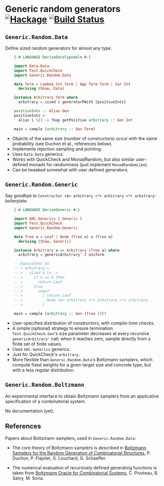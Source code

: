Generic random generators [![Hackage](https://img.shields.io/hackage/v/generic-random.svg)](https://hackage.haskell.org/package/generic-random) [![Build Status](https://travis-ci.org/Lysxia/generic-random.svg)](https://travis-ci.org/Lysxia/generic-random)
=========================

`Generic.Random.Data`
---------------------

Define sized random generators for almost any type.

```haskell
    {-# LANGUAGE DeriveDataTypeable #-}

    import Data.Data
    import Test.QuickCheck
    import Generic.Random.Data

    data Term = Lambda Int Term | App Term Term | Var Int
      deriving (Show, Data)

    instance Arbitrary Term where
      arbitrary = sized $ generatorPWith [positiveInts]

    positiveInts :: Alias Gen
    positiveInts =
      alias $ \() -> fmap getPositive arbitrary :: Gen Int

    main = sample (arbitrary :: Gen Term)
```

- Objects of the same size (number of constructors) occur with the same
  probability (see Duchon et al., references below).
- Implements rejection sampling and pointing.
- Uses `Data.Data` generics.
- Works with QuickCheck and MonadRandom, but also similar user-defined monads
  for randomness (just implement `MonadRandomLike`).
- Can be tweaked somewhat with user defined generators.

`Generic.Random.Generic`
------------------------

Say goodbye to `Constructor <$> arbitrary <*> arbitrary <*> arbitrary`-boilerplate.

```haskell
    {-# LANGUAGE DeriveGeneric #-}

    import GHC.Generics ( Generic )
    import Test.QuickCheck
    import Generic.Random.Generic

    data Tree a = Leaf | Node (Tree a) a (Tree a)
      deriving (Show, Generic)

    instance Arbitrary a => Arbitrary (Tree a) where
      arbitrary = genericArbitrary' Z uniform

    -- Equivalent to
    -- > arbitrary =
    -- >   sized $ \n ->
    -- >     if n == 0 then
    -- >       return Leaf
    -- >     else
    -- >       oneof
    -- >         [ return Leaf
    -- >         , Node <$> arbitrary <*> arbitrary <*> arbitrary
    -- >         ]

    main = sample (arbitrary :: Gen (Tree ()))
```

- User-specified distribution of constructors, with compile-time checks.
- A simple (optional) strategy to ensure termination: `Test.QuickCheck.Gen`'s
  size parameter decreases at every recursive `genericArbitrary'` call; when it
  reaches zero, sample directly from a finite set of finite values.
- Uses `GHC.Generics` generics.
- Just for QuickCheck's `arbitrary`.
- More flexible than `Generic.Random.Data`'s Boltzmann samplers, which compute
  fixed weights for a given target size and concrete type, but with a less
  regular distribution.

`Generic.Random.Boltzmann`
--------------------------

An experimental interface to obtain Boltzmann samplers from an applicative
specification of a combinatorial system.

No documentation (yet).

References
----------

Papers about Boltzmann samplers, used in `Generic.Random.Data`:

- The core theory of Boltzmann samplers is described in
  [Boltzmann Samplers for the Random Generation of Combinatorial Structures](http://algo.inria.fr/flajolet/Publications/DuFlLoSc04.pdf),
  P. Duchon, P. Flajolet, G. Louchard, G. Schaeffer.

- The numerical evaluation of recursively defined generating functions
  is taken from
  [Boltzmann Oracle for Combinatorial Systems](http://www.dmtcs.org/pdfpapers/dmAI0132.pdf),
  C. Pivoteau, B. Salvy, M. Soria.
